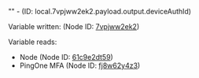 "" - (ID: local.7vpjww2ek2.payload.output.deviceAuthId)

Variable written:
 (Node ID: [7vpjww2ek2](../nodes/7vpjww2ek2.md))

Variable reads:
* Node (Node ID: [61c9e2dt59](../nodes/61c9e2dt59.md))
* PingOne MFA (Node ID: [fj8w62y4z3](../nodes/fj8w62y4z3.md))
